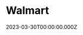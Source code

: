 ---
title: Walmart
website: https://www.walmart.com/
date: 2023-03-30T00:00:00.000Z
description: 
ssg:
  - Nextjs
css:
  
cms:
  
category:
  - Ecommerce
draft: false
---